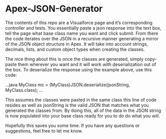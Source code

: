 Apex-JSON-Generator
===================
The contents of this repo are a Visualforce page and it’s corresponding controller and tests.  You essentially paste a json response into the text box, tell the page what base class name you want and click submit.  From there the code iterates over the JSON in a recursive manner generating a mirror of the JSON object structure in Apex.  It will take into account strings, decimals, lists, and custom object types when creating the classes.

The nice thing about this is once the classes are generated, simply copy-paste them wherever you want and it will work with deserialization out of the box.  To deserialize the response using the example above, use this code:

...java
MyClass mc = (MyClass)JSON.deserialize(jsonString, MyClass.class);
...

This assumes the classes were pasted in the same class this line of code resides as well as jsonString is the valid JSON that matches what you generated the classes from.  By doing this, all of the data in the JSON string is now populated into your base class ready for you to do do what you will.

Hopefully this saves you some time.  If you have any questions or suggestions, feel free to let me know.
